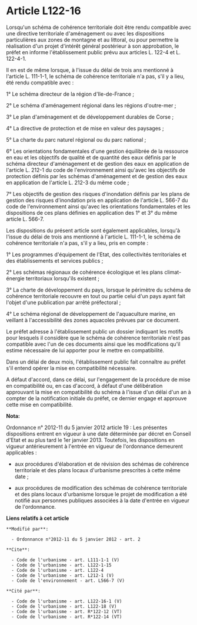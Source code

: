 # Article L122-16

Lorsqu'un schéma de cohérence territoriale doit être rendu compatible avec une directive territoriale d'aménagement ou avec
les dispositions particulières aux zones de montagne et au littoral, ou pour permettre la réalisation d'un projet d'intérêt
général postérieur à son approbation, le préfet en informe l'établissement public prévu aux articles L. 122-4 et L. 122-4-1. 

Il en est de même lorsque, à l'issue du délai de trois ans mentionné à l'article L. 111-1-1, le schéma de cohérence
territoriale n'a pas, s'il y a lieu, été rendu compatible avec : 

1° Le schéma directeur de la région d'Ile-de-France ; 

2° Le schéma d'aménagement régional dans les régions d'outre-mer ; 

3° Le plan d'aménagement et de développement durables de Corse ; 

4° La directive de protection et de mise en valeur des paysages ; 

5° La charte du parc naturel régional ou du parc national ; 

6° Les orientations fondamentales d'une gestion équilibrée de la ressource en eau et les objectifs de qualité et de quantité
des eaux définis par le schéma directeur d'aménagement et de gestion des eaux en application de l'article L. 212-1 du code de
l'environnement ainsi qu'avec les objectifs de protection définis par les schémas d'aménagement et de gestion des eaux en
application de l'article L. 212-3 du même code ; 

7° Les objectifs de gestion des risques d'inondation définis par les plans de gestion des risques d'inondation pris en
application de l'article L. 566-7 du code de l'environnement ainsi qu'avec les orientations fondamentales et les dispositions
de ces plans définies en application des 1° et 3° du même article L. 566-7. 

Les dispositions du présent article sont également applicables, lorsqu'à l'issue du délai de trois ans mentionné à l'article
L. 111-1-1, le schéma de cohérence territoriale n'a pas, s'il y a lieu, pris en compte : 

1° Les programmes d'équipement de l'Etat, des collectivités territoriales et des établissements et services publics ; 

2° Les schémas régionaux de cohérence écologique et les plans climat-énergie territoriaux lorsqu'ils existent ; 

3° La charte de développement du pays, lorsque le périmètre du schéma de cohérence territoriale recouvre en tout ou partie
celui d'un pays ayant fait l'objet d'une publication par arrêté préfectoral ; 

4° Le schéma régional de développement de l'aquaculture marine, en veillant à l'accessibilité des zones aquacoles prévues par
ce document. 

Le préfet adresse à l'établissement public un dossier indiquant les motifs pour lesquels il considère que le schéma de
cohérence territoriale n'est pas compatible avec l'un de ces documents ainsi que les modifications qu'il estime nécessaire de
lui apporter pour le mettre en compatibilité. 

Dans un délai de deux mois, l'établissement public fait connaître au préfet s'il entend opérer la mise en compatibilité
nécessaire. 

A défaut d'accord, dans ce délai, sur l'engagement de la procédure de mise en compatibilité ou, en cas d'accord, à défaut
d'une délibération approuvant la mise en compatibilité du schéma à l'issue d'un délai d'un an à compter de la notification
initiale du préfet, ce dernier engage et approuve cette mise en compatibilité.

**Nota:**

Ordonnance n° 2012-11 du 5 janvier 2012 article 19 : Les présentes dispositions entrent en vigueur à une date déterminée par
décret en Conseil d'Etat et au plus tard le 1er janvier 2013. Toutefois, les dispositions en vigueur antérieurement à
l'entrée en vigueur de l'ordonnance demeurent applicables :

- aux procédures d'élaboration et de révision des schémas de cohérence territoriale et des plans locaux d'urbanisme
prescrites à cette même date ;

- aux procédures de modification des schémas de cohérence territoriale et des plans locaux d'urbanisme lorsque le projet de
modification a été notifié aux personnes publiques associées à la date d'entrée en vigueur de l'ordonnance.

**Liens relatifs à cet article**

	**Modifié par**:

	  - Ordonnance n°2012-11 du 5 janvier 2012 - art. 2

	**Cite**:

	  - Code de l'urbanisme - art. L111-1-1 (V)
	  - Code de l'urbanisme - art. L122-1-15
	  - Code de l'urbanisme - art. L122-4
	  - Code de l'urbanisme - art. L212-1 (V)
	  - Code de l'environnement - art. L566-7 (V)

	**Cité par**:

	  - Code de l'urbanisme - art. L122-16-1 (V)
	  - Code de l'urbanisme - art. L122-18 (V)
	  - Code de l'urbanisme - art. R*122-12 (VT)
	  - Code de l'urbanisme - art. R*122-14 (VT)
